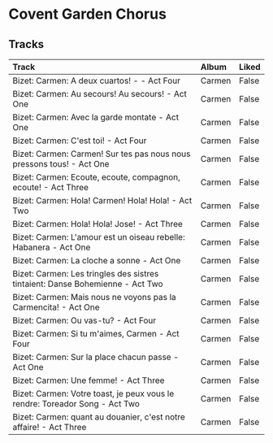 # Covent Garden Chorus

## Tracks

| Track                                                                         | Album   | Liked   |
|:------------------------------------------------------------------------------|:--------|:--------|
| Bizet: Carmen: A deux cuartos! - - Act Four                                   | Carmen  | False   |
| Bizet: Carmen: Au secours! Au secours! - Act One                              | Carmen  | False   |
| Bizet: Carmen: Avec la garde montate - Act One                                | Carmen  | False   |
| Bizet: Carmen: C'est toi! - Act Four                                          | Carmen  | False   |
| Bizet: Carmen: Carmen! Sur tes pas nous nous pressons tous! - Act One         | Carmen  | False   |
| Bizet: Carmen: Ecoute, ecoute, compagnon, ecoute! - Act Three                 | Carmen  | False   |
| Bizet: Carmen: Hola! Carmen! Hola! Hola! - Act Two                            | Carmen  | False   |
| Bizet: Carmen: Hola! Hola! Jose! - Act Three                                  | Carmen  | False   |
| Bizet: Carmen: L'amour est un oiseau rebelle: Habanera - Act One              | Carmen  | False   |
| Bizet: Carmen: La cloche a sonne - Act One                                    | Carmen  | False   |
| Bizet: Carmen: Les tringles des sistres tintaient: Danse Bohemienne - Act Two | Carmen  | False   |
| Bizet: Carmen: Mais nous ne voyons pas la Carmencita! - Act One               | Carmen  | False   |
| Bizet: Carmen: Ou vas-tu? - Act Four                                          | Carmen  | False   |
| Bizet: Carmen: Si tu m'aimes, Carmen - Act Four                               | Carmen  | False   |
| Bizet: Carmen: Sur la place chacun passe - Act One                            | Carmen  | False   |
| Bizet: Carmen: Une femme! - Act Three                                         | Carmen  | False   |
| Bizet: Carmen: Votre toast, je peux vous le rendre: Toreador Song - Act Two   | Carmen  | False   |
| Bizet: Carmen: quant au douanier, c'est notre affaire! - Act Three            | Carmen  | False   |